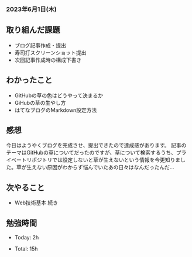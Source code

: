 ### 2023年6月1日(木)

## 取り組んだ課題

- ブログ記事作成・提出
- 寿司打スクリーンショット提出
- 次回記事作成時の構成下書き

## わかったこと

- GitHubの草の色はどうやって決まるか
- GiHubの草の生やし方
- はてなブログのMarkdown設定方法

## 感想

今日はようやくブログを完成させ、提出できたので達成感があります。
記事のテーマはGitHubの草についてだったのですが、草について検索するうち、プライベートリポジトリでは設定しないと草が生えないという情報を今更知りました。草が生えない原因がわからず悩んでいたあの日々はなんだったんだ…


## 次やること

- Web技術基本 続き

## 勉強時間

- Today: 2h

- Total: 15h
